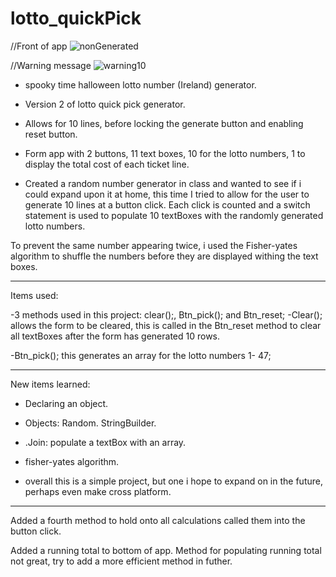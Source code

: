 # lotto_quickPick

//Front of app
![nonGenerated](https://user-images.githubusercontent.com/72698786/153650431-82ccfd5d-edeb-499b-916f-b7eb7deb0f11.JPG)

//Warning message
![warning10](https://user-images.githubusercontent.com/72698786/153650437-867e385a-ed04-4ae9-8c6a-308a04c8a5a9.JPG)


- spooky time halloween lotto number (Ireland) generator.

- Version 2 of lotto quick pick generator.

- Allows for 10 lines, before locking the generate button and enabling reset button.

- Form app with 2 buttons, 11 text boxes, 10 for the lotto numbers, 1 to display the total cost of each ticket line.

- Created a random number generator in class and wanted to see if i could expand upon it at home, this time I tried to allow for the user to generate 10 lines at a button click.
 Each click is counted and a switch statement is used to populate 10 textBoxes with the randomly generated lotto numbers.

To prevent the same number appearing twice, i used the Fisher-yates algorithm to shuffle the numbers before they are displayed withing the text boxes.


-------------------------------------------------------------------------
Items used: 

-3 methods used in this project: clear();, Btn_pick(); and  Btn_reset; 
-Clear(); allows the form to be cleared, this is called in the Btn_reset method to clear all textBoxes after the form has generated 10 rows.

-Btn_pick(); this generates an array for the lotto numbers 1- 47;

------------------------------------------------------------------------
New items learned:

- Declaring an object.
- Objects: Random. StringBuilder.

- .Join: populate a textBox with an array.

- fisher-yates algorithm.

- overall this is a simple project, but one i hope to expand on in the future, perhaps even make cross platform.

-----------------------------------------------------------------


Added a fourth method to hold onto all calculations called them into the button click.

Added a running total to bottom of app. 
Method for populating running total not great, try to add a more efficient method in futher.

